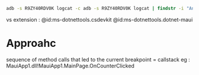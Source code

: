 ```cmd
adb -s R9ZY40RDV0K logcat -c adb -s R9ZY40RDV0K logcat | findstr -i "AndroidRuntime.*at " adb -s R9ZY40RDV0K logcat | findstr -i "AndroidRuntime.*at "
```


vs extension : 
@id:ms-dotnettools.csdevkit
@id:ms-dotnettools.dotnet-maui


# Approahc 

sequence of method calls that led to the current breakpoint = callstack 
eg  : MauiApp1.dll!MauiApp1.MainPage.OnCounterClicked